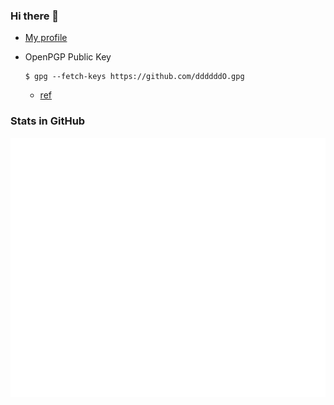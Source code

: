 ### Hi there 👋

- [My profile](https://github.com/ddddddO/profile#readme)

- OpenPGP Public Key
  ```console
  $ gpg --fetch-keys https://github.com/ddddddO.gpg
  ```

  - [ref](https://gist.github.com/ddddddO/a6106b8402768319eb6b4bf59140ba32#gpg%E3%81%A7%E6%9A%97%E5%8F%B7%E5%8C%96%E5%BE%A9%E5%8F%B7)

### Stats in GitHub

![Metrics](github-metrics.svg)
